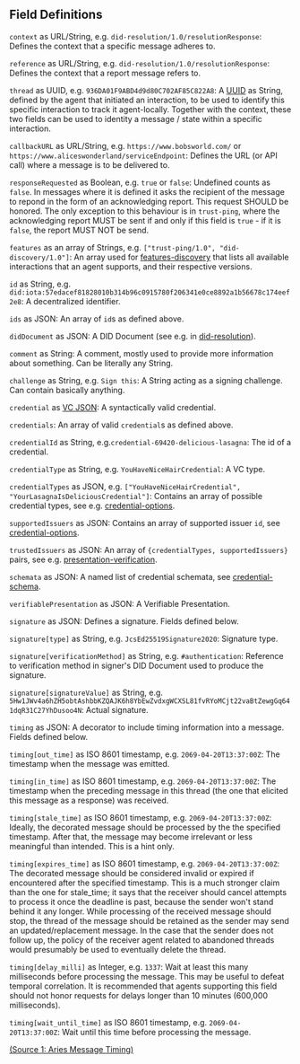 ## Field Definitions

`context` as URL/String, e.g. `did-resolution/1.0/resolutionResponse`: Defines the context that a specific message adheres to.

`reference` as URL/String, e.g. `did-resolution/1.0/resolutionResponse`: Defines the context that a report message refers to.

`thread` as UUID, e.g. `936DA01F9ABD4d9d80C702AF85C822A8`: A [UUID](https://docs.rs/uuid/0.8.2/uuid/) as String, defined by the agent that initiated an interaction, to be used to identify this specific interaction to track it agent-locally. Together with the context, these two fields can be used to identity a message / state within a specific interaction.

`callbackURL` as URL/String, e.g. `https://www.bobsworld.com/` or `https://www.aliceswonderland/serviceEndpoint`: Defines the URL (or API call) where a message is to be delivered to.

`responseRequested` as Boolean, e.g. `true` or `false`: Undefined counts as `false`. In messages where it is defined it asks the recipient of the message to repond in the form of an acknowledging report. This request SHOULD be honored. The only exception to this behaviour is in `trust-ping`, where the acknowledging report MUST be sent if and only if this field is `true` - if it is `false`, the report MUST NOT be send.

`features` as an array of Strings, e.g. `["trust-ping/1.0", "did-discovery/1.0"]`: An array used for <a href="#features-discovery">features-discovery</a> that lists all available interactions that an agent supports, and their respective versions.

`id` as String, e.g. `did:iota:57edacef81828010b314b96c0915780f206341e0ce8892a1b56678c174eef2e8`: A decentralized identifier.

`ids` as JSON: An array of `id`s as defined above.

`didDocument` as JSON: A DID Document (see e.g. in <a href="#did-resolution">did-resolution</a>).

`comment` as String: A comment, mostly used to provide more information about something. Can be literally any String.

`challenge` as String, e.g. `Sign this`: A String acting as a signing challenge. Can contain basically anything.

`credential` as [VC JSON](https://w3c-ccg.github.io/vc-json-schemas/): A syntactically valid credential.

`credentials`: An array of valid `credential`s as defined above.

`credentialId` as String, e.g.`credential-69420-delicious-lasagna`: The id of a credential.

`credentialType` as String, e.g. `YouHaveNiceHairCredential`: A VC type.

`credentialTypes` as JSON, e.g. `["YouHaveNiceHairCredential", "YourLasagnaIsDeliciousCredential"]`: Contains an array of possible credential types, see e.g. <a href="#credential-options">credential-options</a>.

`supportedIssuers` as JSON: Contains an array of supported issuer `id`, see <a href="#credential-options">credential-options</a>.

`trustedIssuers` as JSON: An array of `{credentialTypes, supportedIssuers}` pairs, see e.g. <a href="#presentation-verification">presentation-verification</a>.

`schemata` as JSON: A named list of credential schemata, see <a href="#credential-schema">credential-schema</a>.

`verifiablePresentation` as JSON: A Verifiable Presentation.

`signature` as JSON: Defines a signature. Fields defined below.

`signature[type]` as String, e.g. `JcsEd25519Signature2020`: Signature type.

`signature[verificationMethod]` as String, e.g. `#authentication`: Reference to verification method in signer's DID Document used to produce the signature.

`signature[signatureValue]` as String, e.g. `5Hw1JWv4a6hZH5obtAshbbKZQAJK6h8YbEwZvdxgWCXSL81fvRYoMCjt22vaBtZewgGq641dqR31C27YhDusoo4N`: Actual signature.

`timing` as JSON: A decorator to include timing information into a message. Fields defined below.

`timing[out_time]` as ISO 8601 timestamp, e.g. `2069-04-20T13:37:00Z`: The timestamp when the message was emitted.

`timing[in_time]` as ISO 8601 timestamp, e.g. `2069-04-20T13:37:00Z`: The timestamp when the preceding message in this thread (the one that elicited this message as a response) was received.

`timing[stale_time]` as ISO 8601 timestamp, e.g. `2069-04-20T13:37:00Z`: Ideally, the decorated message should be processed by the the specified timestamp. After that, the message may become irrelevant or less meaningful than intended. This is a hint only.

`timing[expires_time]` as ISO 8601 timestamp, e.g. `2069-04-20T13:37:00Z`: The decorated message should be considered invalid or expired if encountered after the specified timestamp. This is a much stronger claim than the one for stale_time; it says that the receiver should cancel attempts to process it once the deadline is past, because the sender won't stand behind it any longer. While processing of the received message should stop, the thread of the message should be retained as the sender may send an updated/replacement message. In the case that the sender does not follow up, the policy of the receiver agent related to abandoned threads would presumably be used to eventually delete the thread.

`timing[delay_milli]` as Integer, e.g. `1337`: Wait at least this many milliseconds before processing the message. This may be useful to defeat temporal correlation. It is recommended that agents supporting this field should not honor requests for delays longer than 10 minutes (600,000 milliseconds).

`timing[wait_until_time]` as ISO 8601 timestamp, e.g. `2069-04-20T13:37:00Z`: Wait until this time before processing the message.

[(Source 1: Aries Message Timing)](https://github.com/hyperledger/aries-rfcs/blob/master/features/0032-message-timing/README.md)